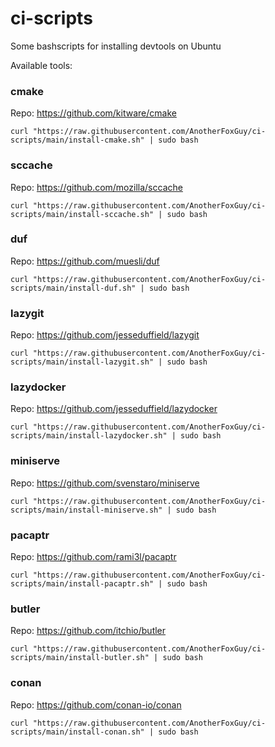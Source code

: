 # ci-scripts

Some bashscripts for installing devtools on Ubuntu 

Available tools:

### cmake

Repo: https://github.com/kitware/cmake

`curl "https://raw.githubusercontent.com/AnotherFoxGuy/ci-scripts/main/install-cmake.sh" | sudo bash`

### sccache

Repo: https://github.com/mozilla/sccache

`curl "https://raw.githubusercontent.com/AnotherFoxGuy/ci-scripts/main/install-sccache.sh" | sudo bash`

### duf

Repo: https://github.com/muesli/duf

`curl "https://raw.githubusercontent.com/AnotherFoxGuy/ci-scripts/main/install-duf.sh" | sudo bash`

### lazygit

Repo: https://github.com/jesseduffield/lazygit

`curl "https://raw.githubusercontent.com/AnotherFoxGuy/ci-scripts/main/install-lazygit.sh" | sudo bash`

### lazydocker

Repo: https://github.com/jesseduffield/lazydocker

`curl "https://raw.githubusercontent.com/AnotherFoxGuy/ci-scripts/main/install-lazydocker.sh" | sudo bash`

### miniserve

Repo: https://github.com/svenstaro/miniserve

`curl "https://raw.githubusercontent.com/AnotherFoxGuy/ci-scripts/main/install-miniserve.sh" | sudo bash`

### pacaptr

Repo: https://github.com/rami3l/pacaptr

`curl "https://raw.githubusercontent.com/AnotherFoxGuy/ci-scripts/main/install-pacaptr.sh" | sudo bash`

### butler

Repo: https://github.com/itchio/butler

`curl "https://raw.githubusercontent.com/AnotherFoxGuy/ci-scripts/main/install-butler.sh" | sudo bash`

### conan

Repo: https://github.com/conan-io/conan

`curl "https://raw.githubusercontent.com/AnotherFoxGuy/ci-scripts/main/install-conan.sh" | sudo bash`

